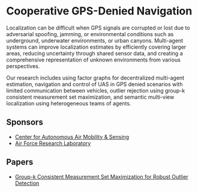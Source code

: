 # Cooperative GPS-Denied Navigation

Localization can be difficult when GPS signals are corrupted or lost due to adversarial spoofing, jamming, or environmental conditions such as underground, underwater environments, or urban canyons. Multi-agent systems can improve localization estimates by efficiently covering larger areas, reducing uncertainty through shared sensor data, and creating a comprehensive representation of unknown environments from various perspectives.

Our research includes using factor graphs for decentralized multi-agent estimation, navigation and control of UAS in GPS denied scenarios with limited communication between vehicles, outlier rejection using group-k consistent measurement set maximization, and semantic multi-view localization using heterogeneous teams of agents.

## Sponsors

- [Center for Autonomous Air Mobility & Sensing](https://caams.center/)
- [Air Force Research Laboratory](https://www.afrl.af.mil/)

## Papers

- [Group-k Consistent Measurement Set Maximization for Robust Outlier Detection](https://doi.org/10.1109/IROS47612.2022.9982057)

